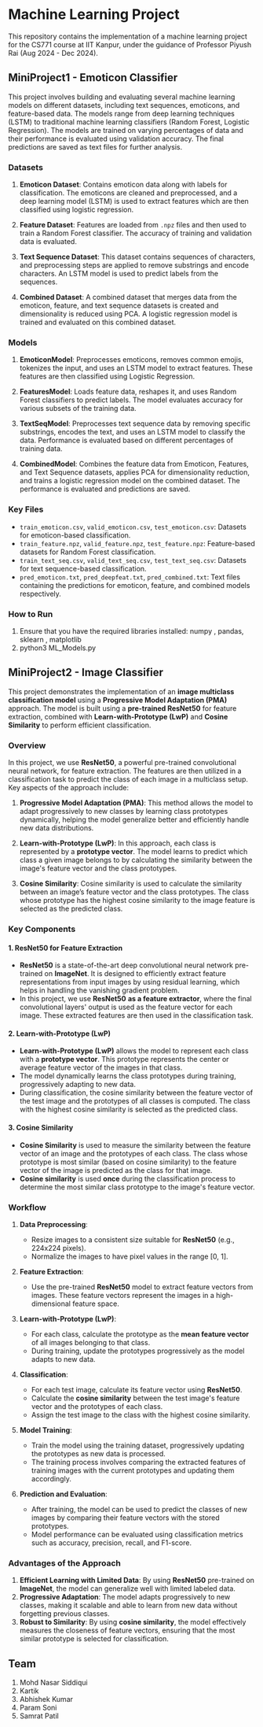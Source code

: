 # Machine Learning Project
This repository contains the implementation of a machine learning project for the CS771 course at IIT Kanpur, under the guidance of Professor Piyush Rai (Aug 2024 - Dec 2024).

## MiniProject1 - Emoticon Classifier

This project involves building and evaluating several machine learning models on different datasets, including text sequences, emoticons, and feature-based data. The models range from deep learning techniques (LSTM) to traditional machine learning classifiers (Random Forest, Logistic Regression). The models are trained on varying percentages of data and their performance is evaluated using validation accuracy. The final predictions are saved as text files for further analysis.

### Datasets
1. **Emoticon Dataset**: Contains emoticon data along with labels for classification. The emoticons are cleaned and preprocessed, and a deep learning model (LSTM) is used to extract features which are then classified using logistic regression.
   
2. **Feature Dataset**: Features are loaded from `.npz` files and then used to train a Random Forest classifier. The accuracy of training and validation data is evaluated.

3. **Text Sequence Dataset**: This dataset contains sequences of characters, and preprocessing steps are applied to remove substrings and encode characters. An LSTM model is used to predict labels from the sequences.

4. **Combined Dataset**: A combined dataset that merges data from the emoticon, feature, and text sequence datasets is created and dimensionality is reduced using PCA. A logistic regression model is trained and evaluated on this combined dataset.

### Models
1. **EmoticonModel**: Preprocesses emoticons, removes common emojis, tokenizes the input, and uses an LSTM model to extract features. These features are then classified using Logistic Regression.

2. **FeaturesModel**: Loads feature data, reshapes it, and uses Random Forest classifiers to predict labels. The model evaluates accuracy for various subsets of the training data.

3. **TextSeqModel**: Preprocesses text sequence data by removing specific substrings, encodes the text, and uses an LSTM model to classify the data. Performance is evaluated based on different percentages of training data.

4. **CombinedModel**: Combines the feature data from Emoticon, Features, and Text Sequence datasets, applies PCA for dimensionality reduction, and trains a logistic regression model on the combined dataset. The performance is evaluated and predictions are saved.

### Key Files
- `train_emoticon.csv`, `valid_emoticon.csv`, `test_emoticon.csv`: Datasets for emoticon-based classification.
- `train_feature.npz`, `valid_feature.npz`, `test_feature.npz`: Feature-based datasets for Random Forest classification.
- `train_text_seq.csv`, `valid_text_seq.csv`, `test_text_seq.csv`: Datasets for text sequence-based classification.
- `pred_emoticon.txt`, `pred_deepfeat.txt`, `pred_combined.txt`: Text files containing the predictions for emoticon, feature, and combined models respectively.

### How to Run
1. Ensure that you have the required libraries installed:
   numpy , pandas, sklearn , matplotlib
2. python3 ML_Models.py

## MiniProject2 - Image Classifier 

This project demonstrates the implementation of an **image multiclass classification model** using a **Progressive Model Adaptation (PMA)** approach. The model is built using a **pre-trained ResNet50** for feature extraction, combined with **Learn-with-Prototype (LwP)** and **Cosine Similarity** to perform efficient classification.

### Overview

In this project, we use **ResNet50**, a powerful pre-trained convolutional neural network, for feature extraction. The features are then utilized in a classification task to predict the class of each image in a multiclass setup. Key aspects of the approach include:

1. **Progressive Model Adaptation (PMA)**: This method allows the model to adapt progressively to new classes by learning class prototypes dynamically, helping the model generalize better and efficiently handle new data distributions.
  
2. **Learn-with-Prototype (LwP)**: In this approach, each class is represented by a **prototype vector**. The model learns to predict which class a given image belongs to by calculating the similarity between the image's feature vector and the class prototypes.

3. **Cosine Similarity**: Cosine similarity is used to calculate the similarity between an image’s feature vector and the class prototypes. The class whose prototype has the highest cosine similarity to the image feature is selected as the predicted class.

### Key Components

#### 1. **ResNet50 for Feature Extraction**
   - **ResNet50** is a state-of-the-art deep convolutional neural network pre-trained on **ImageNet**. It is designed to efficiently extract feature representations from input images by using residual learning, which helps in handling the vanishing gradient problem.
   - In this project, we use **ResNet50** **as a feature extractor**, where the final convolutional layers' output is used as the feature vector for each image. These extracted features are then used in the classification task.

#### 2. **Learn-with-Prototype (LwP)**
   - **Learn-with-Prototype (LwP)** allows the model to represent each class with a **prototype vector**. This prototype represents the center or average feature vector of the images in that class.
   - The model dynamically learns the class prototypes during training, progressively adapting to new data. 
   - During classification, the cosine similarity between the feature vector of the test image and the prototypes of all classes is computed. The class with the highest cosine similarity is selected as the predicted class.

#### 3. **Cosine Similarity**
   - **Cosine Similarity** is used to measure the similarity between the feature vector of an image and the prototypes of each class. The class whose prototype is most similar (based on cosine similarity) to the feature vector of the image is predicted as the class for that image.
   - **Cosine similarity** is used **once** during the classification process to determine the most similar class prototype to the image's feature vector.

### Workflow

1. **Data Preprocessing**:
   - Resize images to a consistent size suitable for **ResNet50** (e.g., 224x224 pixels).
   - Normalize the images to have pixel values in the range [0, 1].
   
2. **Feature Extraction**:
   - Use the pre-trained **ResNet50** model to extract feature vectors from images. These feature vectors represent the images in a high-dimensional feature space.
   
3. **Learn-with-Prototype (LwP)**:
   - For each class, calculate the prototype as the **mean feature vector** of all images belonging to that class. 
   - During training, update the prototypes progressively as the model adapts to new data.

4. **Classification**:
   - For each test image, calculate its feature vector using **ResNet50**.
   - Calculate the **cosine similarity** between the test image's feature vector and the prototypes of each class.
   - Assign the test image to the class with the highest cosine similarity.

5. **Model Training**:
   - Train the model using the training dataset, progressively updating the prototypes as new data is processed.
   - The training process involves comparing the extracted features of training images with the current prototypes and updating them accordingly.

6. **Prediction and Evaluation**:
   - After training, the model can be used to predict the classes of new images by comparing their feature vectors with the stored prototypes.
   - Model performance can be evaluated using classification metrics such as accuracy, precision, recall, and F1-score.

### Advantages of the Approach

1. **Efficient Learning with Limited Data**: By using **ResNet50** pre-trained on **ImageNet**, the model can generalize well with limited labeled data.
2. **Progressive Adaptation**: The model adapts progressively to new classes, making it scalable and able to learn from new data without forgetting previous classes.
3. **Robust to Similarity**: By using **cosine similarity**, the model effectively measures the closeness of feature vectors, ensuring that the most similar prototype is selected for classification.

## Team
1. Mohd Nasar Siddiqui
2. Kartik
3. Abhishek Kumar
4. Param Soni
5. Samrat Patil

